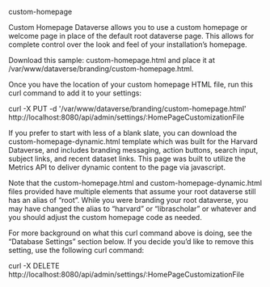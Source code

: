 custom-homepage

Custom Homepage
Dataverse allows you to use a custom homepage or welcome page in place of the default root dataverse page. This allows for complete control over the look and feel of your installation’s homepage.

Download this sample: custom-homepage.html and place it at /var/www/dataverse/branding/custom-homepage.html.

Once you have the location of your custom homepage HTML file, run this curl command to add it to your settings:

curl -X PUT -d '/var/www/dataverse/branding/custom-homepage.html' http://localhost:8080/api/admin/settings/:HomePageCustomizationFile

If you prefer to start with less of a blank slate, you can download the custom-homepage-dynamic.html template which was built for the Harvard Dataverse, and includes branding messaging, action buttons, search input, subject links, and recent dataset links. This page was built to utilize the Metrics API to deliver dynamic content to the page via javascript.

Note that the custom-homepage.html and custom-homepage-dynamic.html files provided have multiple elements that assume your root dataverse still has an alias of “root”. While you were branding your root dataverse, you may have changed the alias to “harvard” or “librascholar” or whatever and you should adjust the custom homepage code as needed.

For more background on what this curl command above is doing, see the “Database Settings” section below. If you decide you’d like to remove this setting, use the following curl command:

curl -X DELETE http://localhost:8080/api/admin/settings/:HomePageCustomizationFile